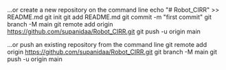 …or create a new repository on the command line
echo "# Robot_CIRR" >> README.md
git init
git add README.md
git commit -m "first commit"
git branch -M main
git remote add origin https://github.com/supanidaa/Robot_CIRR.git
git push -u origin main

…or push an existing repository from the command line
git remote add origin https://github.com/supanidaa/Robot_CIRR.git
git branch -M main
git push -u origin main
